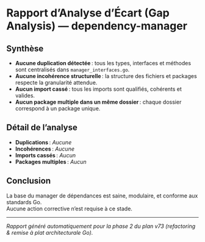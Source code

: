 # Rapport d’Analyse d’Écart (Gap Analysis) — dependency-manager

## Synthèse

- **Aucune duplication détectée** : tous les types, interfaces et méthodes sont centralisés dans `manager_interfaces.go`.
- **Aucune incohérence structurelle** : la structure des fichiers et packages respecte la granularité attendue.
- **Aucun import cassé** : tous les imports sont qualifiés, cohérents et valides.
- **Aucun package multiple dans un même dossier** : chaque dossier correspond à un package unique.

## Détail de l’analyse

- **Duplications** : _Aucune_
- **Incohérences** : _Aucune_
- **Imports cassés** : _Aucun_
- **Packages multiples** : _Aucun_

## Conclusion

La base du manager de dépendances est saine, modulaire, et conforme aux standards Go.  
Aucune action corrective n’est requise à ce stade.

---

*Rapport généré automatiquement pour la phase 2 du plan v73 (refactoring & remise à plat architecturale Go).*
